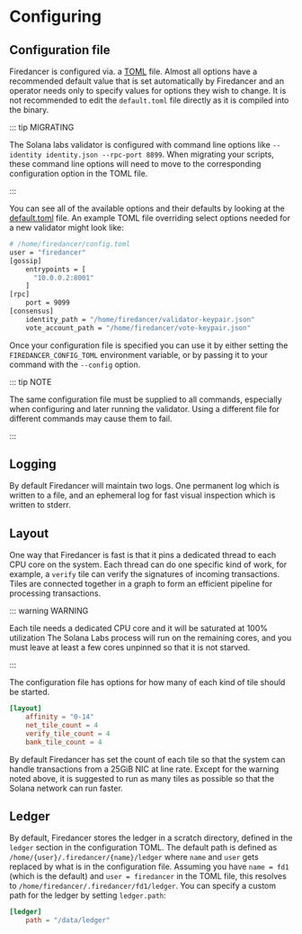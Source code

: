 # Configuring

## Configuration file
Firedancer is configured via. a [TOML](https://toml.io/en/) file. Almost
all options have a recommended default value that is set automatically
by Firedancer and an operator needs only to specify values for options
they wish to change. It is not recommended to edit the `default.toml`
file directly as it is compiled into the binary.

::: tip MIGRATING

The Solana labs validator is configured with command line options like
`--identity identity.json --rpc-port 8899`. When migrating your scripts,
these command line options will need to move to the corresponding
configuration option in the TOML file.

:::

You can see all of the available options and their defaults by looking
at the [default.toml](https://github.com/firedancer-io/firedancer/blob/main/src/app/fdctl/config/default.toml)
file. An example TOML file overriding select options needed for a new
validator might look like:

```sh [bash]
# /home/firedancer/config.toml
user = "firedancer"
[gossip]
    entrypoints = [
      "10.0.0.2:8001"
    ]
[rpc]
    port = 9099
[consensus]
    identity_path = "/home/firedancer/validator-keypair.json"
    vote_account_path = "/home/firedancer/vote-keypair.json"
```

Once your configuration file is specified you can use it by either
setting the `FIREDANCER_CONFIG_TOML` environment variable, or by
passing it to your command with the `--config` option.

::: tip NOTE

The same configuration file must be supplied to all commands, especially
when configuring and later running the validator. Using a different file
for different commands may cause them to fail.

:::

## Logging
By default Firedancer will maintain two logs. One permanent log which is
written to a file, and an ephemeral log for fast visual inspection which
is written to stderr. 

## Layout
One way that Firedancer is fast is that it pins a dedicated thread to
each CPU core on the system. Each thread can do one specific kind of
work, for example, a `verify` tile can verify the signatures of incoming
transactions. Tiles are connected together in a graph to form an
efficient pipeline for processing transactions.

::: warning WARNING

Each tile needs a dedicated CPU core and it will be saturated at 100%
utilization The Solana Labs process will run on the remaining cores,
and you must leave at least a few cores unpinned so that it is not
starved.

:::

The configuration file has options for how many of each kind of tile
should be started.


```toml
[layout]
    affinity = "0-14"
    net_tile_count = 4
    verify_tile_count = 4
    bank_tile_count = 4
```

By default Firedancer has set the count of each tile so that the system
can handle transactions from a 25GiB NIC at line rate. Except for the
warning noted above, it is suggested to run as many tiles as possible
so that the Solana network can run faster.

## Ledger
By default, Firedancer stores the ledger in a scratch directory, defined
in the `ledger` section in the configuration TOML. The default path is
defined as `/home/{user}/.firedancer/{name}/ledger` where `name` and
`user` gets replaced by what is in the configuration file. Assuming you
have `name = fd1` (which is the default) and `user = firedancer` in the TOML
file, this resolves to `/home/firedancer/.firedancer/fd1/ledger`. You
can specify a custom path for the ledger by setting `ledger.path`:

```toml
[ledger]
    path = "/data/ledger"
```

